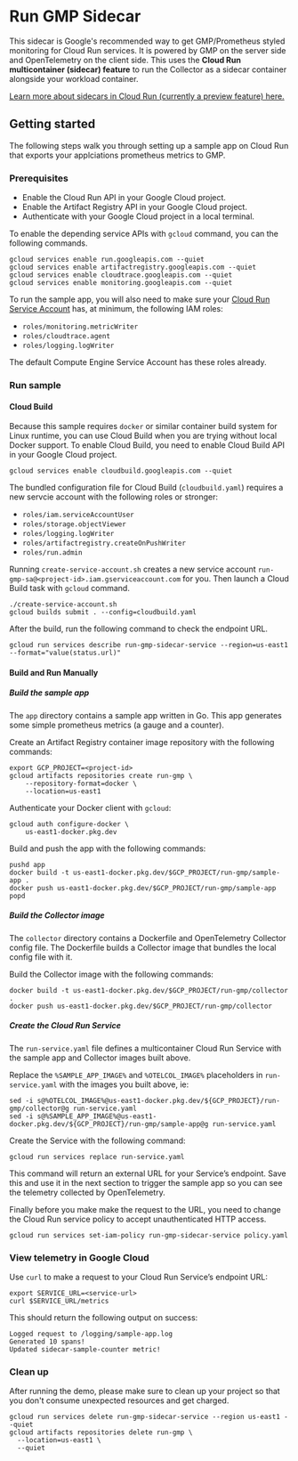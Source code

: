 # Run GMP Sidecar

This sidecar is Google's recommended way to get GMP/Prometheus styled monitoring
for Cloud Run services. It is powered by GMP on the server side and OpenTelemetry
on the client side. This uses the **Cloud Run
multicontainer (sidecar) feature** to run the Collector as a sidecar container
alongside your workload container.

[Learn more about sidecars in Cloud Run (currently a preview feature)
here.](https://cloud.google.com/run/docs/deploying#multicontainer)

## Getting started

The following steps walk you through setting up a sample app on Cloud Run that
exports your applciations prometheus metrics to GMP.

### Prerequisites

* Enable the Cloud Run API in your Google Cloud project.
* Enable the Artifact Registry API in your Google Cloud project.
* Authenticate with your Google Cloud project in a local terminal.

To enable the depending service APIs with `gcloud` command, you can the following commands.

```console
gcloud services enable run.googleapis.com --quiet
gcloud services enable artifactregistry.googleapis.com --quiet
gcloud services enable cloudtrace.googleapis.com --quiet
gcloud services enable monitoring.googleapis.com --quiet
```

To run the sample app, you will also need to make sure your [Cloud Run Service
Account](https://cloud.google.com/run/docs/configuring/service-accounts) has, at
minimum, the following IAM roles:

* `roles/monitoring.metricWriter`
* `roles/cloudtrace.agent`
* `roles/logging.logWriter`

The default Compute Engine Service Account has these roles already.

### Run sample

#### Cloud Build

Because this sample requires `docker` or similar container build system for Linux runtime, you can use Cloud Build when you are trying without local Docker support. To enable Cloud Build, you need to enable Cloud Build API in your Google Cloud project.

```console
gcloud services enable cloudbuild.googleapis.com --quiet
```

The bundled configuration file for Cloud Build (`cloudbuild.yaml`) requires a new servcie account with the following roles or stronger:

* `roles/iam.serviceAccountUser`
* `roles/storage.objectViewer`
* `roles/logging.logWriter`
* `roles/artifactregistry.createOnPushWriter`
* `roles/run.admin`

Running `create-service-account.sh` creates a new service account `run-gmp-sa@<project-id>.iam.gserviceaccount.com` for you. Then launch a Cloud Build task with `gcloud` command.

```console
./create-service-account.sh
gcloud builds submit . --config=cloudbuild.yaml
```

After the build, run the following command to check the endpoint URL.

```console
gcloud run services describe run-gmp-sidecar-service --region=us-east1 --format="value(status.url)"
```

#### Build and Run Manually

##### Build the sample app

The `app` directory contains a sample app written in Go. This app generates some
simple prometheus metrics (a gauge and a counter).

Create an Artifact Registry container image repository with the following
commands:

```
export GCP_PROJECT=<project-id>
gcloud artifacts repositories create run-gmp \
    --repository-format=docker \
    --location=us-east1
```

Authenticate your Docker client with `gcloud`:

```
gcloud auth configure-docker \
    us-east1-docker.pkg.dev
```

Build and push the app with the following commands:

```
pushd app
docker build -t us-east1-docker.pkg.dev/$GCP_PROJECT/run-gmp/sample-app .
docker push us-east1-docker.pkg.dev/$GCP_PROJECT/run-gmp/sample-app
popd
```

##### Build the Collector image

The `collector` directory contains a Dockerfile and OpenTelemetry Collector
config file. The Dockerfile builds a Collector image that bundles the local
config file with it.

Build the Collector image with the following commands:

```
docker build -t us-east1-docker.pkg.dev/$GCP_PROJECT/run-gmp/collector .
docker push us-east1-docker.pkg.dev/$GCP_PROJECT/run-gmp/collector
```

##### Create the Cloud Run Service

The `run-service.yaml` file defines a multicontainer Cloud Run Service with the
sample app and Collector images built above.

Replace the `%SAMPLE_APP_IMAGE%` and `%OTELCOL_IMAGE%` placeholders in
`run-service.yaml` with the images you built above, ie:

```
sed -i s@%OTELCOL_IMAGE%@us-east1-docker.pkg.dev/${GCP_PROJECT}/run-gmp/collector@g run-service.yaml
sed -i s@%SAMPLE_APP_IMAGE%@us-east1-docker.pkg.dev/${GCP_PROJECT}/run-gmp/sample-app@g run-service.yaml
```

Create the Service with the following command:

```
gcloud run services replace run-service.yaml
```

This command will return an external URL for your Service’s endpoint. Save this
and use it in the next section to trigger the sample app so you can see the
telemetry collected by OpenTelemetry.

Finally before you make make the request to the URL, you need to change
the Cloud Run service policy to accept unauthenticated HTTP access.

```
gcloud run services set-iam-policy run-gmp-sidecar-service policy.yaml
```

### View telemetry in Google Cloud

Use `curl` to make a request to your Cloud Run Service’s endpoint URL:

```
export SERVICE_URL=<service-url>
curl $SERVICE_URL/metrics
```

This should return the following output on success:

```
Logged request to /logging/sample-app.log
Generated 10 spans!
Updated sidecar-sample-counter metric!
```

### Clean up

After running the demo, please make sure to clean up your project so that you don't consume unexpected resources and get charged.

```console
gcloud run services delete run-gmp-sidecar-service --region us-east1 --quiet
gcloud artifacts repositories delete run-gmp \
  --location=us-east1 \
  --quiet
```
